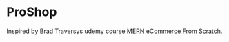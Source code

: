# ProShop
Inspired by Brad Traversys udemy course [MERN eCommerce From Scratch](https://www.udemy.com/course/mern-ecommerce).
